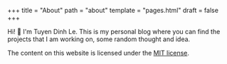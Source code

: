 +++
title = "About"
path = "about"
template = "pages.html"
draft = false
+++

Hi! 👋 I'm Tuyen Dinh Le. This is my personal blog where you can find the projects that I am working on, some random thought and idea.

The content on this website is licensed under the [MIT license](https://opensource.org/licenses/MIT).